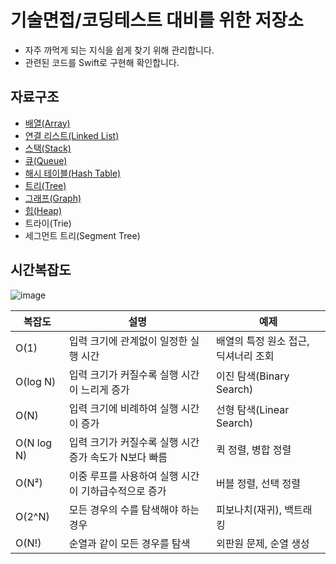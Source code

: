 # 기술면접/코딩테스트 대비를 위한 저장소
- 자주 까먹게 되는 지식을 쉽게 찾기 위해 관리합니다.
- 관련된 코드를 Swift로 구현해 확인합니다.


## 자료구조
- [배열(Array)](https://github.com/talq44/coding-test/blob/main/DataStructure/Array.md)
- [연결 리스트(Linked List)](https://github.com/talq44/coding-test/blob/main/DataStructure/LinkedList.md)
- [스택(Stack)](https://github.com/talq44/coding-test/blob/main/DataStructure/Stack.md)
- [큐(Queue)](https://github.com/talq44/coding-test/blob/main/DataStructure/Queue.md)
- [해시 테이블(Hash Table)](https://github.com/talq44/coding-test/blob/main/DataStructure/HashTable.md)
- [트리(Tree)](https://github.com/talq44/coding-test/blob/main/DataStructure/Tree.md)
- [그래프(Graph)](https://github.com/talq44/coding-test/blob/main/DataStructure/Graph.md)
- [힙(Heap)](https://github.com/talq44/coding-test/blob/main/DataStructure/Heap.md)
- 트라이(Trie)
- 세그먼트 트리(Segment Tree)

## 시간복잡도
![image](https://media.geeksforgeeks.org/wp-content/cdn-uploads/20220812122843/Logarithmic-time-complexity-blog-1.jpg)

복잡도	 | 설명	 | 예제
--------|------------|------------
O(1)	| 입력 크기에 관계없이 일정한 실행 시간 | 	배열의 특정 원소 접근, 딕셔너리 조회
O(log N) |	입력 크기가 커질수록 실행 시간이 느리게 증가 |	이진 탐색(Binary Search)
O(N) |	입력 크기에 비례하여 실행 시간이 증가	| 선형 탐색(Linear Search)
O(N log N)	| 입력 크기가 커질수록 실행 시간 증가 속도가 N보다 빠름 |	퀵 정렬, 병합 정렬
O(N²) |	이중 루프를 사용하여 실행 시간이 기하급수적으로 증가 |	버블 정렬, 선택 정렬
O(2^N) |	모든 경우의 수를 탐색해야 하는 경우	| 피보나치(재귀), 백트래킹
O(N!) |	순열과 같이 모든 경우를 탐색 |	외판원 문제, 순열 생성
